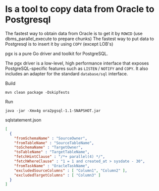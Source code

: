 
# Is a tool to copy data from Oracle to Postgresql

The fastest way to obtain data from Oracle is to get it by `ROWID` (use dbms_parallel_execute to prepare chunks)
The fastest way to put data to Postgresql is to insert it by using `COPY` (except LOB's)

pgx is a pure Go driver and toolkit for PostgreSQL.

The pgx driver is a low-level, high performance interface that exposes PostgreSQL-specific features such as `LISTEN` /
`NOTIFY` and `COPY`. It also includes an adapter for the standard `database/sql` interface.

Build
```
mvn clean package -DskipTests
```

Run
```
java -jar -Xmx4g ora2pgsql-1.1-SNAPSHOT.jar
```

sqlstatement.json
```json
[
  { 
    "fromSchemaName" : "SourceOwner", 
    "fromTableName" : "SourceTableName", 
    "toSchemaName" : "TargetOwner", 
    "toTableName" : "TargetTableName", 
    "fetchHintClause" : "/*+ parallel(4) */", 
    "fetchWhereClause" : "1 = 1 and created_at > sysdate - 30", 
    "fromTaskName" : "OracleTaskName",
    "excludedSourceColumns" : [ "Column1", "Column2" ],
    "excludedTargetColumns" : [ "Column3" ]
  }
]
```